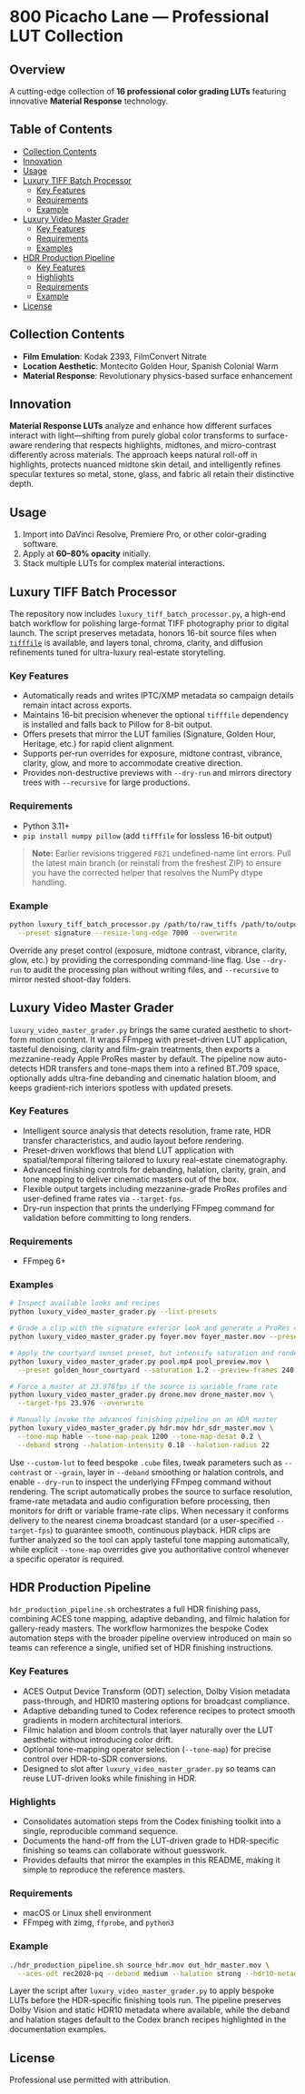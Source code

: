 # 800 Picacho Lane — Professional LUT Collection

## Overview
A cutting-edge collection of **16 professional color grading LUTs** featuring innovative **Material Response** technology.

## Table of Contents
- [Collection Contents](#collection-contents)
- [Innovation](#innovation)
- [Usage](#usage)
- [Luxury TIFF Batch Processor](#luxury-tiff-batch-processor)
  - [Key Features](#key-features)
  - [Requirements](#requirements)
  - [Example](#example)
- [Luxury Video Master Grader](#luxury-video-master-grader)
  - [Key Features](#key-features-1)
  - [Requirements](#requirements-1)
  - [Examples](#examples)
- [HDR Production Pipeline](#hdr-production-pipeline)
  - [Key Features](#key-features-2)
  - [Highlights](#highlights)
  - [Requirements](#requirements-2)
  - [Example](#example-1)
- [License](#license)

## Collection Contents
- **Film Emulation**: Kodak 2393, FilmConvert Nitrate  
- **Location Aesthetic**: Montecito Golden Hour, Spanish Colonial Warm  
- **Material Response**: Revolutionary physics-based surface enhancement

## Innovation
**Material Response LUTs** analyze and enhance how different surfaces interact with light—shifting from purely global color transforms to surface-aware rendering that respects highlights, midtones, and micro-contrast differently across materials. The approach keeps natural roll-off in highlights, protects nuanced midtone skin detail, and intelligently refines specular textures so metal, stone, glass, and fabric all retain their distinctive depth.

## Usage
1. Import into DaVinci Resolve, Premiere Pro, or other color-grading software.
2. Apply at **60–80% opacity** initially.
3. Stack multiple LUTs for complex material interactions.

## Luxury TIFF Batch Processor
The repository now includes `luxury_tiff_batch_processor.py`, a high-end batch workflow for polishing large-format TIFF photography prior to digital launch. The script preserves metadata, honors 16-bit source files when [`tifffile`](https://pypi.org/project/tifffile/) is available, and layers tonal, chroma, clarity, and diffusion refinements tuned for ultra-luxury real-estate storytelling.

### Key Features
- Automatically reads and writes IPTC/XMP metadata so campaign details remain intact across exports.
- Maintains 16-bit precision whenever the optional `tifffile` dependency is installed and falls back to Pillow for 8-bit output.
- Offers presets that mirror the LUT families (Signature, Golden Hour, Heritage, etc.) for rapid client alignment.
- Supports per-run overrides for exposure, midtone contrast, vibrance, clarity, glow, and more to accommodate creative direction.
- Provides non-destructive previews with `--dry-run` and mirrors directory trees with `--recursive` for large productions.

### Requirements
- Python 3.11+
- `pip install numpy pillow` (add `tifffile` for lossless 16-bit output)

> **Note:** Earlier revisions triggered `F821` undefined-name lint errors. Pull the latest main branch (or reinstall from the freshest ZIP) to ensure you have the corrected helper that resolves the NumPy dtype handling.

### Example
```bash
python luxury_tiff_batch_processor.py /path/to/raw_tiffs /path/to/output \
  --preset signature --resize-long-edge 7000 --overwrite
```

Override any preset control (exposure, midtone contrast, vibrance, clarity, glow, etc.)
by providing the corresponding command-line flag. Use `--dry-run` to audit the processing
plan without writing files, and `--recursive` to mirror nested shoot-day folders.

## Luxury Video Master Grader

`luxury_video_master_grader.py` brings the same curated aesthetic to short-form motion content. It wraps FFmpeg with preset-driven LUT application, tasteful denoising, clarity and film-grain treatments, then exports a mezzanine-ready Apple ProRes master by default. The pipeline now auto-detects HDR transfers and tone-maps them into a refined BT.709 space, optionally adds ultra-fine debanding and cinematic halation bloom, and keeps gradient-rich interiors spotless with updated presets.

### Key Features
- Intelligent source analysis that detects resolution, frame rate, HDR transfer characteristics, and audio layout before rendering.
- Preset-driven workflows that blend LUT application with spatial/temporal filtering tailored to luxury real-estate cinematography.
- Advanced finishing controls for debanding, halation, clarity, grain, and tone mapping to deliver cinematic masters out of the box.
- Flexible output targets including mezzanine-grade ProRes profiles and user-defined frame rates via `--target-fps`.
- Dry-run inspection that prints the underlying FFmpeg command for validation before committing to long renders.

### Requirements
- FFmpeg 6+

### Examples
```bash
# Inspect available looks and recipes
python luxury_video_master_grader.py --list-presets

# Grade a clip with the signature exterior look and generate a ProRes 422 HQ master
python luxury_video_master_grader.py foyer.mov foyer_master.mov --preset signature_estate --overwrite

# Apply the courtyard sunset preset, but intensify saturation and render a 240-frame preview
python luxury_video_master_grader.py pool.mp4 pool_preview.mov \
  --preset golden_hour_courtyard --saturation 1.2 --preview-frames 240 --dry-run

# Force a master at 23.976fps if the source is variable frame rate
python luxury_video_master_grader.py drone.mov drone_master.mov \
  --target-fps 23.976 --overwrite

# Manually invoke the advanced finishing pipeline on an HDR master
python luxury_video_master_grader.py hdr.mov hdr_sdr_master.mov \
  --tone-map hable --tone-map-peak 1200 --tone-map-desat 0.2 \
  --deband strong --halation-intensity 0.18 --halation-radius 22
```

Use `--custom-lut` to feed bespoke `.cube` files, tweak parameters such as `--contrast` or `--grain`, layer in `--deband` smoothing or halation controls, and enable `--dry-run` to inspect the underlying FFmpeg command without rendering. The script automatically probes the source to surface resolution, frame-rate metadata and audio configuration before processing, then monitors for drift or variable frame-rate clips. When necessary it conforms delivery to the nearest cinema broadcast standard (or a user-specified `--target-fps`) to guarantee smooth, continuous playback. HDR clips are further analyzed so the tool can apply tasteful tone mapping automatically, while explicit `--tone-map` overrides give you authoritative control whenever a specific operator is required.

## HDR Production Pipeline

`hdr_production_pipeline.sh` orchestrates a full HDR finishing pass, combining ACES tone mapping, adaptive debanding, and filmic halation for gallery-ready masters. The workflow harmonizes the bespoke Codex automation steps with the broader pipeline overview introduced on main so teams can reference a single, unified set of HDR finishing instructions.

### Key Features
- ACES Output Device Transform (ODT) selection, Dolby Vision metadata pass-through, and HDR10 mastering options for broadcast compliance.
- Adaptive debanding tuned to Codex reference recipes to protect smooth gradients in modern architectural interiors.
- Filmic halation and bloom controls that layer naturally over the LUT aesthetic without introducing color drift.
- Optional tone-mapping operator selection (`--tone-map`) for precise control over HDR-to-SDR conversions.
- Designed to slot after `luxury_video_master_grader.py` so teams can reuse LUT-driven looks while finishing in HDR.

### Highlights
- Consolidates automation steps from the Codex finishing toolkit into a single, reproducible command sequence.
- Documents the hand-off from the LUT-driven grade to HDR-specific finishing so teams can collaborate without guesswork.
- Provides defaults that mirror the examples in this README, making it simple to reproduce the reference masters.

### Requirements
- macOS or Linux shell environment
- FFmpeg with zimg, `ffprobe`, and `python3`

### Example
```bash
./hdr_production_pipeline.sh source_hdr.mov out_hdr_master.mov \
  --aces-odt rec2020-pq --deband medium --halation strong --hdr10-metadata auto
```

Layer the script after `luxury_video_master_grader.py` to apply bespoke LUTs before the
HDR-specific finishing tools run. The pipeline preserves Dolby Vision and static HDR10
metadata where available, while the deband and halation stages default to the Codex branch
recipes highlighted in the documentation examples.

## License
Professional use permitted with attribution.
